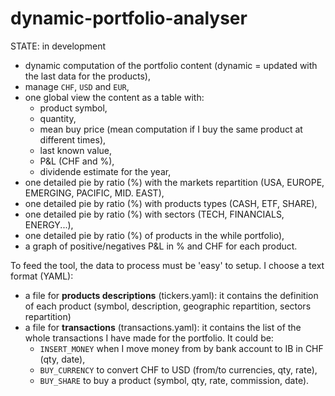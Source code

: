 # dynamic-portfolio-analyser

STATE: in development


- dynamic computation of the portfolio content (dynamic = updated with the last data for the products),
- manage `CHF`, `USD` and `EUR`,
- one global view the content as a table with:
  - product symbol,
  - quantity,
  - mean buy price (mean computation if I buy the same product at different times),
  - last known value,
  - P&L (CHF and %),
  - dividende estimate for the year,
- one detailed pie by ratio (%)  with the markets repartition (USA, EUROPE, EMERGING, PACIFIC, MID. EAST),
- one detailed pie by ratio (%)  with products types (CASH, ETF, SHARE),
- one detailed pie by ratio (%) with sectors (TECH, FINANCIALS, ENERGY...),
- one detailed pie by ratio (%) of products in the while portfolio),
- a graph of positive/negatives P&L in % and CHF for each product.

To feed the tool, the data to process must be 'easy' to setup. I choose a text format (YAML):
- a file for **products descriptions** (tickers.yaml): it contains the definition of each product (symbol, description, geographic repartition, sectors repartition)
- a file for **transactions** (transactions.yaml): it contains the list of the whole transactions I have made for the portfolio. It could be:
  - `INSERT_MONEY` when I move money from by bank account to IB in CHF (qty, date),
  - `BUY_CURRENCY` to convert CHF to USD (from/to currencies, qty, rate),
  - `BUY_SHARE` to buy a product (symbol, qty, rate, commission, date).

